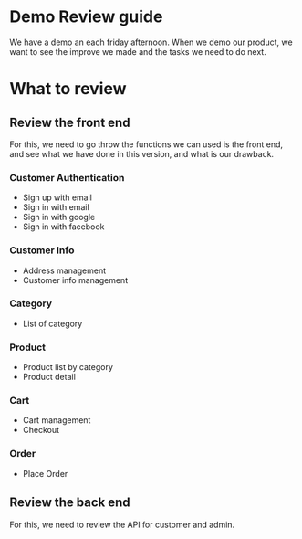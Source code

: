 # Demo Review guide
We have a demo an each friday afternoon. When we demo our product, we want to see the improve we made and the tasks we need to do next.

# What to review
## Review the front end
For this, we need to go throw the functions we can used is the front end, and see what we have done in this version, and what is our drawback.
### Customer Authentication
- Sign up with email
- Sign in with email
- Sign in with google
- Sign in with facebook

### Customer Info
- Address management
- Customer info management

### Category
- List of category

### Product
- Product list by category
- Product detail

### Cart
- Cart management
- Checkout

### Order
- Place Order


## Review the back end
For this, we need to review the API for customer and admin.


